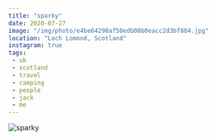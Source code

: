```yaml
---
title: "sparky"
date: 2020-07-27
image: "/img/photo/e4be64298af50edb08b0eacc2d3bf884.jpg"
location: "Loch Lomond, Scotland"
instagram: true
tags:
 - uk
 - scotland
 - travel
 - camping
 - people
 - jack
 - me
---
```


![sparky](/img/photo/e4be64298af50edb08b0eacc2d3bf884.jpg)
